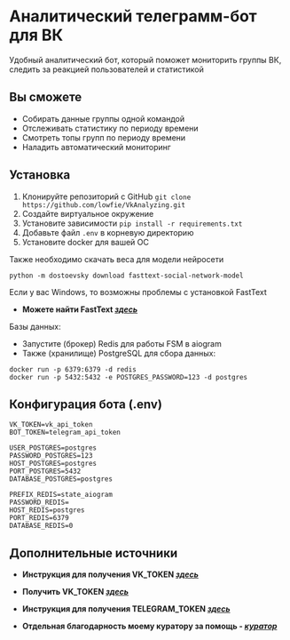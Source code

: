 # Аналитический телеграмм-бот для ВК

Удобный аналитический бот, который поможет мониторить группы ВК, следить за реакцией пользователей и статистикой

## Вы сможете
- Собирать данные группы одной командой 
- Отслеживать статистику по периоду времени
- Смотреть топы групп по периоду времени
- Наладить автоматический мониторинг

## Установка
1. Клонируйте репозиторий с GitHub `git clone https://github.com/lowfie/VkAnalyzing.git`
2. Создайте виртуальное окружение
3. Установите зависимости `pip install -r requirements.txt`
4. Добавьте файл `.env` в корневую директорию
5. Установите docker для вашей ОС

Также необходимо скачать веса для модели нейросети
```
python -m dostoevsky download fasttext-social-network-model
```
Если у вас Windows, то возможны проблемы с установкой FastText 
- **Можете найти FastText [*здесь*](https://www.lfd.uci.edu/~gohlke/pythonlibs/)**

Базы данных:
- Запустите (брокер) Redis для работы FSM в aiogram
- Также (хранилище) PostgreSQL для сбора данных:
```
docker run -p 6379:6379 -d redis
docker run -p 5432:5432 -e POSTGRES_PASSWORD=123 -d postgres
```

## Конфигурация бота (.env)
```
VK_TOKEN=vk_api_token
BOT_TOKEN=telegram_api_token

USER_POSTGRES=postgres
PASSWORD_POSTGRES=123
HOST_POSTGRES=postgres
PORT_POSTGRES=5432
DATABASE_POSTGRES=postgres

PREFIX_REDIS=state_aiogram
PASSWORD_REDIS=
HOST_REDIS=postgres
PORT_REDIS=6379
DATABASE_REDIS=0
```

## Дополнительные источники
- **Инструкция для получения VK_TOKEN [*здесь*](https://dvmn.org/encyclopedia/qna/63/kak-poluchit-token-polzovatelja-dlja-vkontakte/)**
- **Получить VK_TOKEN [*здесь*](https://dev.vk.com/)**
- **Инструкция для получения TELEGRAM_TOKEN [*здесь*](https://web7.pro/kak-poluchit-token-bota-telegram-api/)**


- **Отдельная благодарность моему куратору за помощь - [*куратор*](https://github.com/n05tr0m0)**

